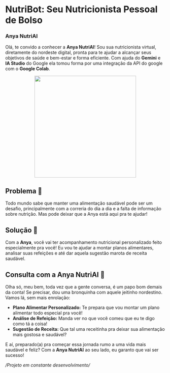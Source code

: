# NutriBot: Seu Nutricionista Pessoal de Bolso

### **Anya NutriAI**

Olá, te convido a conhecer a **Anya NutriAI**! Sou sua nutricionista virtual, diretamente do nordeste digital, pronta para te ajudar a alcançar seus objetivos de saúde e bem-estar e forma eficiente. Com ajuda do **Gemini** e **IA Studio** do Google ela tomou forma por uma integração da API do google com o **Google Colab**.

<p align="center">
  <img width="320" src="https://github.com/Lybnih/NutriBot/assets/132515156/df3900c0-5a37-4aaa-893f-2051d9ef3e34">
</p>

## **Problema 🍔**
Todo mundo sabe que manter uma alimentação saudável pode ser um desafio, principalmente com a correria do dia a dia e a falta de informação sobre nutrição. Mas pode deixar que a Anya está aqui pra te ajudar!

## **Solução 🥗**
Com a **Anya**, você vai ter acompanhamento nutricional personalizado feito especialmente pra você! Eu vou te ajudar a montar planos alimentares, analisar suas refeições e até dar aquela sugestão marota de receita saudável.

## **Consulta com a Anya NutriAI 🌽**

Olha só, meu bem, toda vez que a gente conversa, é um papo bom demais da conta! Se precisar, dou uma bronquinha com aquele jeitinho nordestino. Vamos lá, sem mais enrolação:

- **Plano Alimentar Personalizado:** Te prepara que vou montar um plano alimentar todo especial pra você!
- **Análise de Refeição:** Manda ver no que você comeu que eu te digo como tá a coisa!
- **Sugestão de Receita:** Que tal uma receitinha pra deixar sua alimentação mais gostosa e saudável?

E aí, preparado(a) pra começar essa jornada rumo a uma vida mais saudável e feliz? Com a **Anya NutriAI** ao seu lado, eu garanto que vai ser sucesso!

*/Projeto em constante desenvolvimento/*
